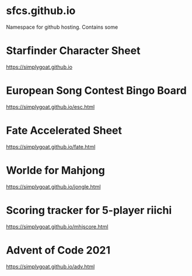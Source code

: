 # sfcs.github.io
Namespace for github hosting.
Contains some 

# Starfinder Character Sheet
https://simplygoat.github.io

# European Song Contest Bingo Board
https://simplygoat.github.io/esc.html

# Fate Accelerated Sheet
https://simplygoat.github.io/fate.html

# Worlde for Mahjong
https://simplygoat.github.io/jongle.html

# Scoring tracker for 5-player riichi
https://simplygoat.github.io/mhjscore.html

# Advent of Code 2021
https://simplygoat.github.io/adv.html
